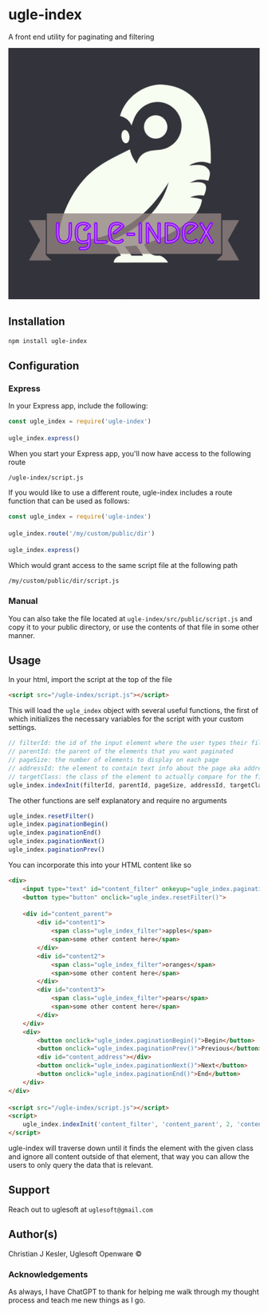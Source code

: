 # ugle-index

A front end utility for paginating and filtering

![ugle-index icon](https://raw.githubusercontent.com/Uglesoft/ugle-index/main/ICON.png)


## Installation

```bash
npm install ugle-index
```


## Configuration

### Express

In your Express app, include the following:

```javascript
const ugle_index = require('ugle-index')

ugle_index.express()
```

When you start your Express app, you'll now have access to the following route

```
/ugle-index/script.js
```

If you would like to use a different route, ugle-index includes a route function that can be used as follows:

```javascript
const ugle_index = require('ugle-index')

ugle_index.route('/my/custom/public/dir')

ugle_index.express()
```

Which would grant access to the same script file at the following path

```
/my/custom/public/dir/script.js
```

### Manual

You can also take the file located at `ugle-index/src/public/script.js` and copy it to your public directory, or use the contents of that file in some other manner.

## Usage

In your html, import the script at the top of the file

```html
<script src="/ugle-index/script.js"></script>
```

This will load the `ugle_index` object with several useful functions, the first of which initializes the necessary variables for the script with your custom settings.

```javascript
// filterId: the id of the input element where the user types their filter parameter
// parentId: the parent of the elements that you want paginated
// pageSize: the number of elements to display on each page
// addressId: the element to contain text info about the page aka address
// targetClass: the class of the element to actually compare for the filter parameter
ugle_index.indexInit(filterId, parentId, pageSize, addressId, targetClass)
```

The other functions are self explanatory and require no arguments
```javascript
ugle_index.resetFilter()
ugle_index.paginationBegin()
ugle_index.paginationEnd()
ugle_index.paginationNext()
ugle_index.paginationPrev()
```

You can incorporate this into your HTML content like so

```html
<div>
    <input type="text" id="content_filter" onkeyup="ugle_index.paginationBegin()">
    <button type="button" onclick="ugle_index.resetFilter()">

    <div id="content_parent">
        <div id="content1">
            <span class="ugle_index_filter">apples</span>
            <span>some other content here</span>
        </div>
        <div id="content2">
            <span class="ugle_index_filter">oranges</span>
            <span>some other content here</span>
        </div>
        <div id="content3">
            <span class="ugle_index_filter">pears</span>
            <span>some other content here</span>
        </div>
    </div>
    <div>
        <button onclick="ugle_index.paginationBegin()">Begin</button>
        <button onclick="ugle_index.paginationPrev()">Previous</button>
        <div id="content_address"></div>
        <button onclick="ugle_index.paginationNext()">Next</button>
        <button onclick="ugle_index.paginationEnd()">End</button>
    </div>
</div>

<script src="/ugle-index/script.js"></script>
<script>
    ugle_index.indexInit('content_filter', 'content_parent', 2, 'content_address', 'ugle_index_filter')
</script>
```

ugle-index will traverse down until it finds the element with the given class and ignore all content outside of that element, that way you can allow the users to only query the data that is relevant.

## Support

Reach out to uglesoft at `uglesoft@gmail.com`

## Author(s)

Christian J Kesler, Uglesoft Openware &copy;
 
### Acknowledgements

As always, I have ChatGPT to thank for helping me walk through my thought process and teach me new things as I go.  

